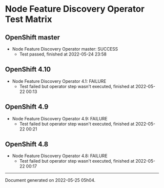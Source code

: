 
Node Feature Discovery Operator Test Matrix
===========================================

OpenShift master
----------------



* Node Feature Discovery Operator master: SUCCESS
  - Test passed, finished at 2022-05-24 23:58






OpenShift 4.10
--------------



* Node Feature Discovery Operator 4.1: FAILURE
  - Test failed but operator step wasn't executed, finished at 2022-05-22 00:13






OpenShift 4.9
-------------



* Node Feature Discovery Operator 4.9: FAILURE
  - Test failed but operator step wasn't executed, finished at 2022-05-22 00:21






OpenShift 4.8
-------------



* Node Feature Discovery Operator 4.8: FAILURE
  - Test failed but operator step wasn't executed, finished at 2022-05-22 00:17






---
Document generated on 2022-05-25 05h04.
